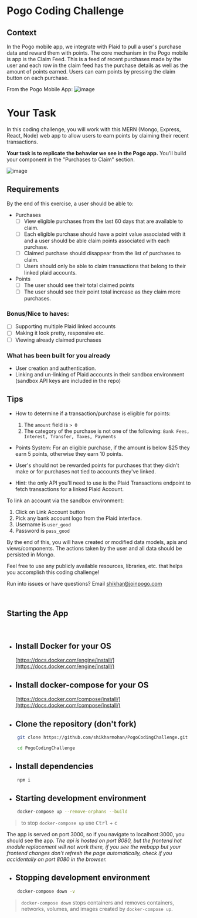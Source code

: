 # Pogo Coding Challenge

## Context
In the Pogo mobile app, we integrate with Plaid to pull a user's purchase data and reward them with points. The core mechanism in the Pogo mobile is app is the Claim Feed. This is a feed of recent purchases made by the user and each row in the claim feed has the purchase details as well as the amount of points earned. Users can earn points by pressing the claim button on each purchase. 

From the Pogo Mobile App: 
![image](https://user-images.githubusercontent.com/5782586/118692627-439b4400-b7d8-11eb-865a-b85b9c976192.png)


# Your Task

In this coding challenge, you will work with this MERN (Mongo, Express, React, Node) web app to allow users to earn points by claiming their recent transactions. 

**Your task is to replicate the behavior we see in the Pogo app.** You'll build your component in the "Purchases to Claim" section.

![image](https://user-images.githubusercontent.com/5782586/118696311-28323800-b7dc-11eb-8c11-de6db6677692.png)

## Requirements
By the end of this exercise, a user should be able to: 

- Purchases
  - [ ] View eligible purchases from the last 60 days that are available to claim.
  - [ ] Each eligible purchase should have a point value associated with it and a user should be able claim points associated with each purchase.
  - [ ] Claimed purchase should disappear from the list of purchases to claim.
  - [ ] Users should only be able to claim transactions that belong to their linked plaid accounts. 
- Points 
  - [ ] The user should see their total claimed points
  - [ ] The user should see their point total increase as they claim more purchases.

### Bonus/Nice to haves:
- [ ] Supporting multiple Plaid linked accounts
- [ ] Making it look pretty, responsive etc. 
- [ ] Viewing already claimed purchases

### What has been built for you already

- User creation and authentication.
- Linking and un-linking of Plaid accounts in their sandbox environment (sandbox API keys are included in the repo)

## Tips

- How to determine if a transaction/purchase is eligible for points:
  1. The `amount` field is `> 0`
  2. The category of the purchase is not one of the following: `Bank Fees, Interest, Transfer, Taxes, Payments`

- Points System: For an eligible purchase, if the amount is below $25 they earn 5 points, otherwise they earn 10 points. 

- User's should not be rewarded points for purchases that they didn't make or for purchases not tied to accounts they've linked.

- Hint: the only API you'll need to use is the Plaid Transactions endpoint to fetch transactions for a linked Plaid Account.

To link an account via the sandbox environment: 
1. Click on Link Account button
2. Pick any bank account logo from the Plaid interface.
3. Username is `user_good`
4. Password is `pass_good`

By the end of this, you will have created or modified data models, apis and views/components. The actions taken by the user and all data should be persisted in Mongo. 

Feel free to use any publicly available resources, libraries, etc. that helps you accomplish this coding challenge!

Run into issues or have questions? Email shikhar@joinpogo.com

<br>

## Starting the App

<br>

- ## Install Docker for your OS

  [https://docs.docker.com/engine/install/](https://docs.docker.com/engine/install/)

- ## Install docker-compose for your OS

  [https://docs.docker.com/compose/install/](https://docs.docker.com/compose/install/)

- ## Clone the repository (don't fork)

```bash
    git clone https://github.com/shikharmohan/PogoCodingChallenge.git

    cd PogoCodingChallenge

```
- ## Install dependencies
```bash
    npm i
```

- ## Starting development environment

```bash
    docker-compose up --remove-orphans --build
```
>   to stop `docker-compose up` use <kbd>Ctrl</kbd> + <kbd>c</kbd>

The app is served on port 3000, so if you navigate to localhost:3000, you should see the app. 
_The api is hosted on port 8080, but the frontend hot module replacement will not work there, if you see the webapp but your frontend changes don't refresh the page automatically, check if you accidentally on port 8080 in the browser._

- ## Stopping development environment

```bash
    docker-compose down -v
```
> `docker-compose down` stops containers and removes containers, networks, volumes, and images
created by `docker-compose up`.

<br><br>